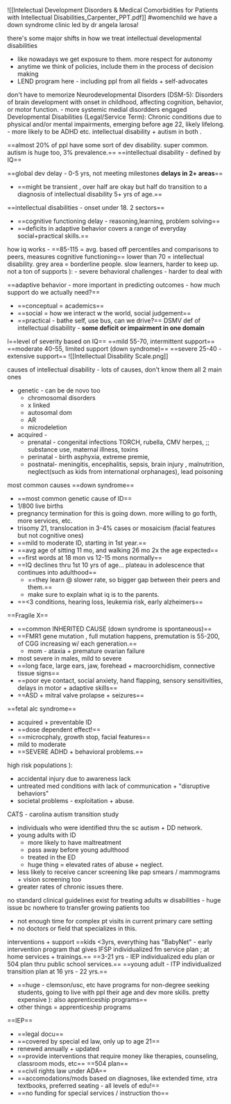 ![[Intelectual Development Disorders & Medical Comorbidities for Patients with Intellectual Disabilities_Carpenter_PPT.pdf]]
#womenchild 
we have a down syndrome clinic led by dr angela larosa! 

there's some major shifts in how we treat intellectual developmental disabilities
- like nowadays we get exposure to them. more respect for autonomy 
- anytime we think of policies, include them in the process of decision making
- LEND program here - including ppl from all fields + self-advocates 

don't have to memorize 
 Neurodevelopmental Disorders (DSM-5): Disorders of brain development with onset in childhood, affecting cognition, behavior, or motor function.  - more systemic medial disordders engaged 
 Developmental Disabilities (Legal/Service Term): Chronic conditions due to physical and/or mental impairments, emerging before age 22, likely lifelong. - more likely to be ADHD etc. 
intellectual disability + autism in both . 

==almost 20% of ppl have some sort of dev disability. super common. autism is huge too, 3% prevalence.== 
==intellectual disability - defined by IQ==

==global dev delay - 0-5 yrs, not meeting milestones **delays in 2+ areas**==
- ==might be transient , over half are okay but half do transition to a diagnosis of intellectual disability 5+ yrs of age.== 

==intellectual disabilities - onset under 18. 2 sectors== 
- ==cognitive functioning delay - reasoning,learning, problem solving==
- ==deficits in adaptive behavior covers a range of everyday social+practical skills.== 

how iq works - ==85-115 = avg. based off percentiles and comparisons to peers, measures cognitive functioning==
lower than 70 = intellectual disability. 
grey area = borderline people. slow learners, harder to keep up. not a ton of supports ): - severe behavioral challenges - harder to deal with 

==adaptive behavior - more important in predicting outcomes - how much support do we actually need?== 
- ==conceptual = academics==
- ==social = how we interact w the world, social judgement== 
- ==practical - bathe self, use bus, can we drive?==
DSMV def of intellectual disability - **some deficit or impairment in one domain**

l==level of severity based on IQ== 
==mild 55-70, intermittent support==
==moderate 40-55, limited support (down syndrome)==
==severe 25-40 - extensive support==
![[Intellectual Disability Scale.png]]

causes of intellectual disability - lots of causes, don't know them all 
2 main ones 
- genetic - can be de novo too 
	- chromosomal disorders
	- x linked
	- autosomal dom
	- AR
	- microdeletion 
- acquired -
	- prenatal - congenital infections TORCH, rubella, CMV herpes, ;; substance use, maternal illness, toxins 
	- perinatal - birth asphyxia, extreme premie,
	- postnatal- meningitis, encephalitis, sepsis, brain injury , malnutrition, neglect(such as kids from international orphanages), lead poisoning 

most common causes
==down syndrome==
- ==most common genetic cause of ID== 
- 1/800 live births
- pregnancy termination for this is going down. more willing to go forth, more services, etc. 
- trisomy 21, translocation in 3-4% cases or mosaicism (facial features but not cognitive ones)
- ==mild to moderate ID, starting in 1st year.== 
- ==avg age of sitting 11 mo, and walking 26 mo 2x the age expected== 
- ==first words at 18 mon vs 12-15 mons normally== 
- ==IQ declines thru 1st 10 yrs of age... plateau in adolescence that continues into adulthood==
	- ==they learn @ slower rate, so bigger gap between their peers and them.== 
	- make sure to explain what iq is to the parents. 
- ==<3 conditions, hearing loss, leukemia risk, early alzheimers==

==Fragile X==
- ==common INHERITED CAUSE (down syndrome is spontaneous)==
- ==FMR1 gene mutation , full mutation happens, premutation is 55-200, of CGG increasing w/ each generation.== 
	- mom - ataxia + premature ovarian failure 
- most severe in males, mild to severe 
- ==long face, large ears, jaw, forehead + macroorchidism, connective tissue signs==
- ==poor eye contact, social anxiety, hand flapping, sensory sensitivities, delays in motor + adaptive skills==
- ==ASD + mitral valve prolapse + seizures==

==fetal alc syndrome==
- acquired + preventable ID
- ==dose dependent effect!== 
- ==microcphaly, growth stop, facial features== 
- mild to moderate
- ==SEVERE ADHD + behavioral problems.== 

high risk populations ): 
- accidental injury due to awareness lack
- untreated med conditions with lack of communication + "disruptive behaviors"
- societal problems - exploitation + abuse. 

CATS - carolina autism transition study 
- individuals who were identified thru the sc autism + DD network. 
- young adults with ID 
	- more likely to have maltreatment
	- pass away before young adulthood
	- treated in the ED 
	- huge thing = elevated rates of abuse + neglect. 
- less likely to receive cancer screening like pap smears / mammograms + vision screening too 
- greater rates of chronic issues there. 

no standard clinical guidelines exist for treating adults w disabilities - huge issue bc nowhere to transfer growing patients too
- not enough time for complex pt visits in current primary care setting 
- no doctors or field that specializes in this. 

interventions + support
==kids <3yrs, everything has "BabyNet" - early intervention program that gives IFSP individualized fm service plan ; at home services + trainings.== 
==3-21 yrs - IEP individualized edu plan or 504 plan thru public school services.== 
==young adult - ITP individualized transition plan at 16 yrs - 22 yrs.==
- ==huge - clemson/usc, etc have programs for non-degree seeking students, going to live with ppl their age and dev more skills. pretty expensive ): also apprenticeship programs== 
- other things = apprenticeship programs 

==IEP==
- ==legal docu==
- ==covered by special ed law, only up to age 21== 
- renewed annually  + updated
- ==provide interventions that require money like therapies, counseling, classroom mods, etc==
==504 plan== 
- ==civil rights law under ADA==
- ==accomodations/mods based on diagnoses, like extended time, xtra textbooks, preferred seating - all levels of edu!== 
- ==no funding for special services / instruction tho== 